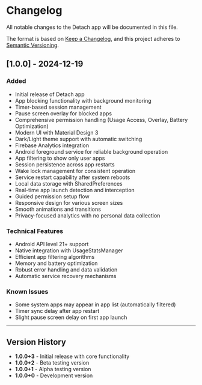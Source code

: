 # Changelog

All notable changes to the Detach app will be documented in this file.

The format is based on [Keep a Changelog](https://keepachangelog.com/en/1.0.0/),
and this project adheres to [Semantic Versioning](https://semver.org/spec/v2.0.0.html).

## [1.0.0] - 2024-12-19

### Added

- Initial release of Detach app
- App blocking functionality with background monitoring
- Timer-based session management
- Pause screen overlay for blocked apps
- Comprehensive permission handling (Usage Access, Overlay, Battery Optimization)
- Modern UI with Material Design 3
- Dark/Light theme support with automatic switching
- Firebase Analytics integration
- Android foreground service for reliable background operation
- App filtering to show only user apps
- Session persistence across app restarts
- Wake lock management for consistent operation
- Service restart capability after system reboots
- Local data storage with SharedPreferences
- Real-time app launch detection and interception
- Guided permission setup flow
- Responsive design for various screen sizes
- Smooth animations and transitions
- Privacy-focused analytics with no personal data collection

### Technical Features

- Android API level 21+ support
- Native integration with UsageStatsManager
- Efficient app filtering algorithms
- Memory and battery optimization
- Robust error handling and data validation
- Automatic service recovery mechanisms

### Known Issues

- Some system apps may appear in app list (automatically filtered)
- Timer sync delay after app restart
- Slight pause screen delay on first app launch

---

## Version History

- **1.0.0+3** - Initial release with core functionality
- **1.0.0+2** - Beta testing version
- **1.0.0+1** - Alpha testing version
- **1.0.0+0** - Development version
